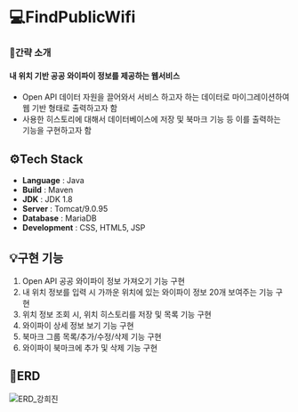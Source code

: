 # 💻FindPublicWifi
### 📌간략 소개
#### 내 위치 기반 공공 와이파이 정보를 제공하는 웹서비스
- Open API 데이터 자원을 끌어와서 서비스 하고자 하는 데이터로 마이그레이션하여 웹 기반 형태로 출력하고자 함
- 사용한 히스토리에 대해서 데이터베이스에 저장 및 북마크 기능 등 이를 출력하는 기능을 구현하고자 함

## ⚙Tech Stack
- **Language** : Java
- **Build** : Maven
- **JDK** : JDK 1.8
- **Server** : Tomcat/9.0.95
- **Database** : MariaDB
- **Development** : CSS, HTML5, JSP

## 💡구현 기능
1. Open API 공공 와이파이 정보 가져오기 기능 구현
2. 내 위치 정보를 입력 시 가까운 위치에 있는 와이파이 정보 20개 보여주는 기능 구현
3. 위치 정보 조회 시, 위치 히스토리를 저장 및 목록 기능 구현
4. 와이파이 상세 정보 보기 기능 구현
5. 북마크 그룹 목록/추가/수정/삭제 기능 구현
6. 와이파이 북마크에 추가 및 삭제 기능 구현

## 📝ERD
![ERD_강희진](https://github.com/user-attachments/assets/01692313-1452-4d74-99ad-93b847fcb680)

